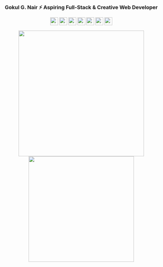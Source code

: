 <h3 align="center">Gokul G. Nair ⚡ Aspiring Full-Stack & Creative Web Developer</h3>

<p align="center">
   <img src="https://img.shields.io/badge/Three.Js-%2320232a?style=for-the-badge&logo=three.js&logoColor=white" height="25" />
   <img src="https://img.shields.io/badge/next.js-%2320232a?style=for-the-badge&logo=nextdotjs&logoColor=white" height="25" />
   <img src="https://img.shields.io/badge/react-%2320232a.svg?style=for-the-badge&logo=react&logoColor=%2361DAFB"  height="25"/>
   <img src="https://img.shields.io/badge/TypeScript-%2320232a?style=for-the-badge&logo=typescript&logoColor=007ACC" height="25"/>
   <img src="https://img.shields.io/badge/Tailwind_CSS-%2320232a?style=for-the-badge&logo=tailwind-css&logoColor=38B2AC"  height="25"/>
   <img src="https://img.shields.io/badge/Figma-%2320232a?style=for-the-badge&logo=figma&logoColor=F24E1E" height="25"/>
   <img src="https://img.shields.io/badge/blender-%2320232a.svg?style=for-the-badge&logo=blender&logoColor=#EA7300" height="25"/>


</p>

<div align="center">
   <img width="400" src="https://github-readme-stats.vercel.app/api?username=hyamero&theme=tokyonight&show_icons=true&hide_border=true&count_private=true" />
  <img width="336" src="https://github-readme-stats.vercel.app/api/top-langs/?username=hyamero&theme=tokyonight&layout=compact&hide_border=true" />
</div>




